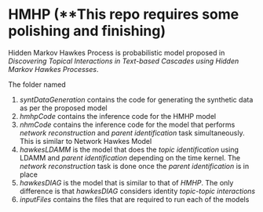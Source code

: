 # HMHP (**This repo requires some polishing and finishing)
Hidden Markov Hawkes Process is probabilistic model proposed in *Discovering Topical Interactions in Text-based Cascades using Hidden Markov Hawkes Processes*. 

The folder named 

1. *syntDataGeneration* contains the code for generating the synthetic data as per the proposed model
2. *hmhpCode* contains the inference code for the HMHP model 
3. *nhmCode* contains the inference code for the model that performs *network reconstruction* and *parent identification* task simultaneously. This is similar to Network Hawkes Model
4. *hawkesLDAMM* is the model that does the *topic identification* using LDAMM and *parent identification* depending on the time kernel. The *network reconstruction* task is done once the *parent identification* is in place
5. *hawkesDIAG* is the model that is similar to that of *HMHP*. The only difference is that *hawkesDIAG* considers identity *topic-topic interactions*
6. *inputFiles* contains the files that are required to run each of the models
